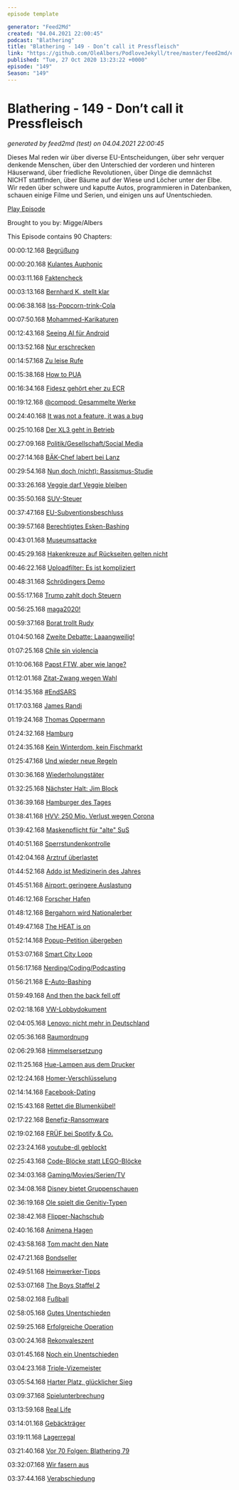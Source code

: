 ```yaml
---
episode template

generator: "Feed2Md"
created: "04.04.2021 22:00:45"
podcast: "Blathering"
title: "Blathering - 149 - Don’t call it Pressfleisch"
link: "https://github.com/OleAlbers/PodloveJekyll/tree/master/feed2md/example/export/seasons/5/2020/10/Blathering - 149 - Don’t call it Pressfleisch.md"
published: "Tue, 27 Oct 2020 13:23:22 +0000"
episode: "149"
Season: "149"
---
```


# Blathering - 149 - Don’t call it Pressfleisch
_generated by feed2md (test) on 04.04.2021 22:00:45_

Dieses Mal reden wir über diverse EU-Entscheidungen, über sehr verquer denkende Menschen, über den Unterschied der vorderen und hinteren Häuserwand, über friedliche Revolutionen, über Dinge die demnächst NICHT stattfinden, über Bäume auf der Wiese und Löcher unter der Elbe. Wir reden über schwere und kaputte Autos, programmieren in Datenbanken, schauen einige Filme und Serien, und einigen uns auf Unentschieden.

[Play Episode](https://www.blathering.de/podlove/file/1370/s/feed/c/mp3/blathering_149.mp3)

Brought to you by: Migge/Albers

This Episode contains 90 Chapters:


00:00:12.168 [Begrüßung]()

00:00:20.168 [Kulantes Auphonic](https://auphonic.com/)

00:03:11.168 [Faktencheck]()

00:03:13.168 [Bernhard K. stellt klar](https://de.wikipedia.org/wiki/Armenisch-Aserbaidschanische_Zusammenst%C3%B6%C3%9Fe_2020)

00:06:38.168 [Iss-Popcorn-trink-Cola](https://de.wikipedia.org/wiki/Unterschwellige_Werbung)

00:07:50.168 [Mohammed-Karikaturen](https://de.wikipedia.org/wiki/Mohammed-Karikaturen)

00:12:43.168 [Seeing AI für Android](https://de.letsenvision.com/)

00:13:52.168 [Nur erschrecken](https://twitter.com/SchwarzePalmen/status/1319979470367952896)

00:14:57.168 [Zu leise Rufe](https://taz.de/Anklage-wegen-Sieg-Heil-Rufen/!5723249/)

00:15:38.168 [How to PUA](https://www.youtube.com/watch?v=272J09YN63E)

00:16:34.168 [Fidesz gehört eher zu ECR](https://de.wikipedia.org/wiki/Europ%C3%A4ische_Konservative_und_Reformer)

00:19:12.168 [@compod: Gesammelte Werke](https://twitter.com/search?q=(from%3Acompod)%20(%40blathering_pod)%20until%3A2020-10-27%20since%3A2020-10-20&src=typed_query&f=live)

00:24:40.168 [It was not a feature, it was a bug](https://www.theverge.com/2020/10/19/21524006/microsoft-pause-unsolicited-pwa-office-app-windows-10)

00:25:10.168 [Der XL3 geht in Betrieb](https://twitter.com/Airbus/status/1320669230002511872)

00:27:09.168 [Politik/Gesellschaft/Social Media]()

00:27:14.168 [BÄK-Chef labert bei Lanz](https://www.bundesaerztekammer.de/presse/pressemitteilungen/news-detail/erklaerung-des-praesidenten-der-bundesaerztekammer-dr-klaus-reinhardt-wirksamkeit-der-schutzwirkun/)

00:29:54.168 [Nun doch (nicht): Rassismus-Studie](https://www.tagesschau.de/inland/rassismusstudie-polizei-seehofer-101.html)

00:33:26.168 [Veggie darf Veggie bleiben](https://taz.de/EU-Parlament-zu-Fleischersatzprodukten/!5719776/)

00:35:50.168 [SUV-Steuer](https://www.faz.net/aktuell/wirtschaft/auto-verkehr/sondersteuer-in-frankreich-strafzahlung-fuer-suv-17005675.html)

00:37:47.168 [EU-Subventionsbeschluss](https://taz.de/Reform-der-EU-Agrarsubventionen/!5720373/)

00:39:57.168 [Berechtigtes Esken-Bashing](https://lagedernation.org/2020/10/22/ldn211-corona-update-eeg-novelle-autofreie-innenstadt-eu-agrarreform-geheimdienste-sollen-abhoeren/?t=1%3A14%3A20)

00:43:01.168 [Museumsattacke](https://www.welt.de/vermischtes/article218270370/Museumsinsel-Berlin-Ueberwachungskameras-lassen-Ermittler-ratlos-zurueck.html)

00:45:29.168 [Hakenkreuze auf Rückseiten gelten nicht](https://twitter.com/watch_union/status/1319175049061031937)

00:46:22.168 [Uploadfilter: Es ist kompliziert](https://threadreaderapp.com/thread/1319225305467392001.html)

00:48:31.168 [Schrödingers Demo](https://www.spiegel.de/panorama/corona-protest-in-berlin-polizei-untersagt-demo-und-laesst-sie-trotzdem-laufen-a-6947d0d2-b43c-441f-9e28-d5d0c52db8b9)

00:55:17.168 [Trump zahlt doch Steuern](https://www.spiegel.de/wirtschaft/unternehmen/donald-trump-besitzt-chinesisches-bankkonto-a-cdae9dfa-fb09-412b-adc2-22014789b670)

00:56:25.168 [maga2020!](https://www.volkskrant.nl/nieuws-achtergrond/dutch-ethical-hacker-logs-into-trump-s-twitter-account~badaa815/)

00:59:37.168 [Borat trollt Rudy](https://www.spiegel.de/kultur/tv/donald-trumps-anwalt-rudy-giuliani-wird-im-neuen-borat-film-vorgefuehrt-a-7c8b91d1-9af4-4ba9-8926-8f626ad160cf)

01:04:50.168 [Zweite Debatte: Laaangweilig!](https://www.dailymail.co.uk/news/article-8870683/Trump-family-finally-wear-masks-final-presidential-debate.html)

01:07:25.168 [Chile sin violencia](https://www.spiegel.de/politik/ausland/chile-neue-verfassung-wir-duerfen-den-prozess-nicht-den-politikern-ueberlassen-a-a2bab0b6-1aae-4dbd-aaa3-0aa39c133c2d)

01:10:06.168 [Papst FTW, aber wie lange?](https://taz.de/Katholizismus-und-Homoehe/!5722993/)

01:12:01.168 [Zitat-Zwang wegen Wahl](https://www.theverge.com/21524092/twitter-temporarily-changing-retweet-quote-tweet-election)

01:14:35.168 [#EndSARS](https://threadreaderapp.com/thread/1319406070763225088.html)

01:17:03.168 [James Randi](https://de.wikipedia.org/wiki/James_Randi)

01:19:24.168 [Thomas Oppermann](https://de.wikipedia.org/wiki/Thomas_Oppermann_(Politiker))

01:24:32.168 [Hamburg]()

01:24:35.168 [Kein Winterdom, kein Fischmarkt](https://www.ndr.de/nachrichten/hamburg/coronavirus/Hamburger-Fischmarkt-darf-noch-nicht-wieder-oeffnen,fischmarkt354.html)

01:25:47.168 [Und wieder neue Regeln](https://www.hamburg.de/coronavirus/13757524/das-ist-erlaubt/)

01:30:36.168 [Wiederholungstäter](https://www.ndr.de/nachrichten/hamburg/Toedlicher-Abbiegeunfall-Bewaehrungsstrafe-fuer-Lkw-Fahrer,prozess6012.html)

01:32:25.168 [Nächster Halt: Jim Block](https://dialog.hochbahn.de/u-bahn-heute-und-morgen/die-neue-eine-haltestelle-an-der-fuhlsbuettler-strasse/)

01:36:39.168 [Hamburger des Tages](https://www.ndr.de/fernsehen/sendungen/hamburg_journal/Uwe-Seeler-sagt-Danke,hamj101634.html)

01:38:41.168 [HVV: 250 Mio. Verlust wegen Corona](https://www.ndr.de/fernsehen/sendungen/hamburg_journal/Corona-HVV-fehlen-250-Millionen-Euro,hamj101572.html)

01:39:42.168 [Maskenpflicht für "alte" SuS](https://www.ndr.de/fernsehen/sendungen/hamburg_journal/Corona-Schulalltag-mit-Maskenpflicht-ab-Klasse-11,hamj101612.html)

01:40:51.168 [Sperrstundenkontrolle](https://www.ndr.de/fernsehen/sendungen/hamburg_journal/Hamburger-Polizei-ueberprueft-Einhaltung-der-Sperrstunde,hamj101696.html)

01:42:04.168 [Arztruf überlastet](https://www.ndr.de/fernsehen/sendungen/hamburg_journal/Erkaeltungen-in-Corona-Zeiten-Aerztenotruf-ueberlastet,hamj101544.html)

01:44:52.168 [Addo ist Medizinerin des Jahres](https://hamburg1.de/nachrichten/46645/Prof_Addo_ist_Medizinerin_des_Jahres.html)

01:45:51.168 [Airport: geringere Auslastung](https://hamburg1.de/nachrichten/46593/Geringe_Auslastung_am_Hamburger_Flughafen.html)

01:46:12.168 [Forscher Hafen](https://www.abendblatt.de/hamburg/harburg/article230726814/Binnenhafen-wird-maritimes-Forschungsgebiet.html)

01:48:12.168 [Bergahorn wird Nationalerber](https://hamburg1.de/nachrichten/46649/Erster_Hamburger_Baum_wird_Nationalerbe.html)

01:49:47.168 [The HEAT is on](https://twitter.com/hochbahn/status/1319561997525176320)

01:52:14.168 [Popup-Petition übergeben](https://hamburg1.de/nachrichten/46657/Petition_fordert_mehr_Pop_up_Radwege_in_Hamburg.html)

01:53:07.168 [Smart City Loop](https://www.golem.de/news/logistik-hamburg-bekommt-eine-roehre-fuer-autonome-warentransporte-2010-151348.html)

01:56:17.168 [Nerding/Coding/Podcasting]()

01:56:21.168 [E-Auto-Bashing](https://twitter.com/Schwunkvoll/status/1318137085052715009)

01:59:49.168 [And then the back fell off](https://www.inputmag.com/tech/tesla-confirms-that-water-was-causing-model-3-bumpers-to-fall-off)

02:02:18.168 [VW-Lobbydokument](https://www.golem.de/news/keine-e-fuels-vw-fordert-von-der-regierung-bekenntnis-zu-e-autos-2010-151654.html)

02:04:05.168 [Lenovo: nicht mehr in Deutschland](https://www.golem.de/news/rechststreit-mit-nokia-lenovo-darf-keine-computer-mehr-in-deutschland-verkaufen-2010-151671.html)

02:05:36.168 [Raumordnung](https://twitter.com/stammtischphilo/status/1319604584092995584)

02:06:29.168 [Himmelsersetzung](https://twitter.com/tmigge/status/1318546363588710401)

02:11:25.168 [Hue-Lampen aus dem Drucker](https://www.golem.de/news/philips-leuchten-konfigurator-im-test-die-schicke-leuchte-aus-dem-3d-drucker-2010-151614.html)

02:12:24.168 [Homer-Verschlüsselung](https://www.zdnet.de/88388444/windows-10-doh-bei-build-20236-aktivieren/)

02:14:14.168 [Facebook-Dating](https://www.golem.de/news/online-partnerboerse-facebook-dating-startet-in-deutschland-2010-151663.html)

02:15:43.168 [Rettet die Blumenkübel!](https://twitter.com/stammtischphilo/status/1319030765888458754)

02:17:22.168 [Benefiz-Ransomware](https://www.zdnet.com/article/ransomware-gang-donates-part-of-ransom-demands-to-charity-organizations/)

02:19:02.168 [FRÜF bei Spotify & Co.](https://twitter.com/FRUEFpodcast/status/1320123714437087238)

02:23:24.168 [youtube-dl geblockt](https://www.heise.de/news/US-Musikindustrie-laesst-Open-Source-Downloadtool-youtube-dl-bei-GitHub-sperren-4938148.html)

02:25:43.168 [Code-Blöcke statt LEGO-Blöcke](https://twitter.com/stammtischphilo/status/1320995173803958273)

02:34:03.168 [Gaming/Movies/Serien/TV]()

02:34:08.168 [Disney bietet Gruppenschauen](https://www.pc-magazin.de/news/disney-plus-groupwatch-deutschland-start-gemeinsam-streamen-3201907.html)

02:36:19.168 [Ole spielt die Genitiv-Typen](https://twitter.com/stammtischphilo/status/1320469447258361856)

02:38:42.168 [Flipper-Nachschub](https://twitter.com/stammtischphilo/status/1318605578638381056)

02:40:16.168 [Animena Hagen](https://twitter.com/stammtischphilo/status/1318662276057006083)

02:43:58.168 [Tom macht den Nate](https://twitter.com/Naughty_Dog/status/1319306278766665728)

02:47:21.168 [Bondseller](https://news.avclub.com/did-mgm-try-to-shop-no-time-to-die-out-to-netflix-for-1845472596)

02:49:51.168 [Heimwerker-Tipps](https://twitter.com/stammtischphilo/status/1319937506851381250)

02:53:07.168 [The Boys Staffel 2](https://www.amazon.de/The-Boys-Staffel-2/dp/B08CG2FR27)

02:58:02.168 [Fußball]()

02:58:05.168 [Gutes Unentschieden](https://www.fcstpauli.com/news/der-fc-st-pauli-trennt-sich-unentschieden-von-nuernberg-2021/)

02:59:25.168 [Erfolgreiche Operation](https://www.fcstpauli.com/news/guido-burgstaller-erfolgreich-im-uke-operiert/)

03:00:24.168 [Rekonvaleszent](https://www.mopo.de/sport/fc-st-pauli/james-lawrence-ueber-corona--ich-hatte-heftige-schmerzen---24-stunden-am-tag--37521664)

03:01:45.168 [Noch ein Unentschieden](https://www.fcstpauli.com/news/der-fc-st-pauli-holt-einen-spaeter-zaehler-in-darmstadt/)

03:04:23.168 [Triple-Vizemeister](https://www.stefangroenveld.de/2020/triple-vize-meister-blindenfussball-fc-st-pauli/)

03:05:54.168 [Harter Platz, glücklicher Sieg](https://photos.app.goo.gl/quV1rMvjf7gdfBLd7)

03:09:37.168 [Spielunterbrechung](https://www.hfv.de/mobile/artikel/hfv-praesidium-tagte-zur-aktuellen-situation/)

03:13:59.168 [Real Life]()

03:14:01.168 [Gebäckträger](https://twitter.com/stammtischphilo/status/1318522587580977153)

03:19:11.168 [Lagerregal](https://twitter.com/stammtischphilo/status/1320062816850685954)

03:21:40.168 [Vor 70 Folgen: Blathering 79](https://www.blathering.de/2019/06/blathering-079-nach-4-stunden-podstock/)

03:32:07.168 [Wir fasern aus]()

03:37:44.168 [Verabschiedung]()


